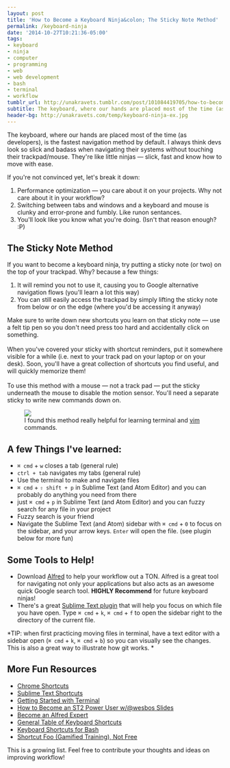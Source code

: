 ```yaml
---
layout: post
title: 'How to Become a Keyboard Ninja&colon; The Sticky Note Method'
permalink: /keyboard-ninja
date: '2014-10-27T10:21:36-05:00'
tags:
- keyboard
- ninja
- computer
- programming
- web
- web development
- bash
- terminal
- workflow
tumblr_url: http://unakravets.tumblr.com/post/101084419705/how-to-become-a-keyboard-ninja-the-sticky-note-method
subtitle: The keyboard, where our hands are placed most of the time (as developers), is the fastest navigation method by default. Knowing how to navigate yours system via keyboard will really optimize your workflow.
header-bg: http://unakravets.com/temp/keyboard-ninja-ex.jpg
---
```


The keyboard, where our hands are placed most of the time (as developers), is the fastest navigation method by default. I always think devs look so slick and badass when navigating their systems without touching their trackpad/mouse. They're like little ninjas &mdash; slick, fast and know how to move with ease.

If you're not convinced yet, let's break it down:

1. Performance optimization &mdash; you care about it on your projects. Why not care about it in your workflow?
2. Switching between tabs and windows and a keyboard and mouse is clunky and error-prone and fumbly. Like runon sentances.
3. You'll look like you know what you're doing. (Isn't that reason enough? :P)

## The Sticky Note Method

<a class="twitter-share">If you want to become a keyboard ninja, try putting a sticky note (or two) on the top of your trackpad.</a> Why? because a few things:

1. It will remind you not to use it, causing you to Google alternative navigation flows (you'll learn a lot this way)
2. You can still easily access the trackpad by simply lifting the sticky note from below or on the edge (where you'd be accessing it anyway)

Make sure to write down new shortcuts you learn on that sticky note &mdash; use a felt tip pen so you don't need press too hard and accidentally click on something.  
<br>
When you've covered your sticky with shortcut reminders, put it somewhere visible for a while (i.e. next to your track pad on your laptop or on your desk). Soon, you'll have a great collection of shortcuts you find useful, and will quickly memorize them!  
<br>
To use this method with a mouse &mdash; not a track pad &mdash; put the sticky underneath the mouse to disable the motion sensor. You'll need a separate sticky to write new commands down on.

<figure>
<img class="wide" src="http://unakravets.com/temp/keyboard-ninja-ex.jpg"></img>
<figcaption>I found this method really helpful for learning terminal and <a href="http://www.linux.com/learn/tutorials/228600-vim-101-a-beginners-guide-to-vim">vim</a> commands.</figcaption>
</figure>

## A few Things I've learned:

- `⌘ cmd` + `w` closes a tab (general rule)
- `ctrl + tab` navigates my tabs (general rule)
- Use the terminal to make and navigate files
- `⌘ cmd` + `⇧ shift + p` in Sublime Text (and Atom Editor) and you can probably do anything you need from there
- just `⌘ cmd` + `p` in Sublime Text (and Atom Editor) and you can fuzzy search for any file in your project
- Fuzzy search is your friend
- Navigate the Sublime Text (and Atom) sidebar with `⌘ cmd` + `0` to focus on the sidebar, and your arrow keys. `Enter` will open the file. (see plugin below for more fun)

## Some Tools to Help!

- Download [Alfred](http://alfredapp.com) to help your workflow out a TON. Alfred is a great tool for navigating not only your applications but also acts as an awesome quick Google search tool. **HIGHLY Recommend** for future keyboard ninjas!
- There's a great [Sublime Text plugin](https://github.com/miguelgraz/FocusFileOnSidebar) that will help you focus on which file you have open. Type `⌘ cmd` + `k`, `⌘ cmd` + `f` to open the sidebar right to the directory of the current file.

*TIP: when first practicing moving files in terminal, have a text editor with a sidebar open (`⌘ cmd` + `k`, `⌘ cmd` + `b`) so you can visually see the changes. This is also a great way to illustrate how git works. *

## More Fun Resources

- [Chrome Shortcuts](https://support.google.com/chrome/answer/157179?hl=en&ref_topic=25799)
- [Sublime Text Shortcuts](http://katiek2.github.io/most/)
- [Getting Started with Terminal](http://ashleynolan.co.uk/blog/getting-started-with-terminal)
- [How to Become an ST2 Power User w/@wesbos Slides](http://wesbos.github.io/Sublime-Text-Power-User-Talk)
- [Become an Alfred Expert](http://mac.appstorm.net/how-to/utilities-how-to/become-an-alfred-expert-advanced-tips-tricks/)
- [General Table of Keyboard Shortcuts](http://en.wikipedia.org/wiki/Table_of_keyboard_shortcuts)
- [Keyboard Shortcuts for Bash](http://www.howtogeek.com/howto/ubuntu/keyboard-shortcuts-for-bash-command-shell-for-ubuntu-debian-suse-redhat-linux-etc/)
- [Shortcut Foo (Gamified Training), Not Free](https://www.shortcutfoo.com/app/pricing)

This is a growing list. Feel free to contribute your thoughts and ideas on improving workflow!